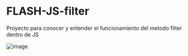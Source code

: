 # FLASH-JS-filter
Proyecto para conocer  y entender el funcionamiento del metodo filter dentro de JS


![image](https://user-images.githubusercontent.com/113071685/201551403-8262dddc-37bc-4b75-8f19-c52475c62694.png)

